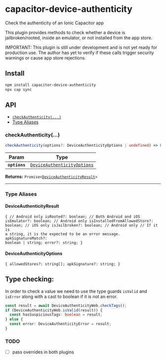 # capacitor-device-authenticity

Check the authenticity of an Ionic Capacitor app

This plugin provides methods to check whether a device is jailbroken/rooted, inside an emulator, or not installed from the app store.

IMPORTANT: This plugin is still under development and is not yet ready for production use. The author has yet to verify if these calls trigger security warnings or cause app store rejections.

## Install

```bash
npm install capacitor-device-authenticity
npx cap sync
```

## API

<docgen-index>

- [`checkAuthenticity(...)`](#checkauthenticity)
- [Type Aliases](#type-aliases)

</docgen-index>

<docgen-api>
<!--Update the source file JSDoc comments and rerun docgen to update the docs below-->

### checkAuthenticity(...)

```typescript
checkAuthenticity(options?: DeviceAuthenticityOptions | undefined) => Promise<DeviceAuthenticityResult>
```

| Param         | Type                                                                            |
| ------------- | ------------------------------------------------------------------------------- |
| **`options`** | <code><a href="#deviceauthenticityoptions">DeviceAuthenticityOptions</a></code> |

**Returns:** <code>Promise&lt;<a href="#deviceauthenticityresult">DeviceAuthenticityResult</a>&gt;</code>

---

### Type Aliases

#### DeviceAuthenticityResult

<code>{ // Android only isRooted?: boolean; // Both Android and iOS isEmulator?: boolean; // Android only isInstalledFromAllowedStore?: boolean; // iOS only isJailbroken?: boolean; // Android only // If it is a string, it is the expected to be an error message. apkSignatureMatch?: boolean | string; error?: string; }</code>

#### DeviceAuthenticityOptions

<code>{ allowedStores?: string[]; apkSignature?: string; }</code>

</docgen-api>

## Type checking:

In order to check a value we need to use the type guards `isValid` and `isError` along with a cast to boolean if it is not an error.

```typescript
const result = await DeviceAuthenticityWeb.checkTags();
if (DeviceAuthenticityWeb.isValid(result)) {
  const hasSuspiciousTags: boolean = result;
} else {
  const error: DeviceAuthenticityError = result;
}
```

### TODO

- [ ] pass overrides in both plugins
